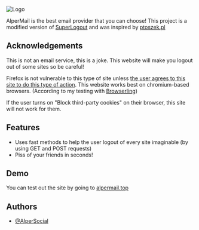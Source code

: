 
![Logo](https://raw.githubusercontent.com/AlperSocial/alpermail.top/main/cdn/alpermail.png)


AlperMail is the best email provider that you can choose! This project is a modified version of [SuperLogout](https://superlogout.com) and was inspired by [ptoszek.pl](https://ptoszek.pl)




## Acknowledgements

This is not an email service, this is a joke. This website will make you logout out of some sites so be careful!

Firefox is not vulnerable to this type of site unless [the user agrees to this site to do this type of action](https://i.imgur.com/WmN3i7j.png). This website works best on chromium-based browsers. (According to my testing with [Browserling](https://browserling.com))

If the user turns on "Block third-party cookies" on their browser, this site will not work for them.


## Features

- Uses fast methods to help the user logout of every site imaginable (by using GET and POST requests)
- Piss of your friends in seconds!


## Demo

You can test out the site by going to [alpermail.top](https://alpermail.top)


## Authors

- [@AlperSocial](https://www.github.com/AlperSocial)

